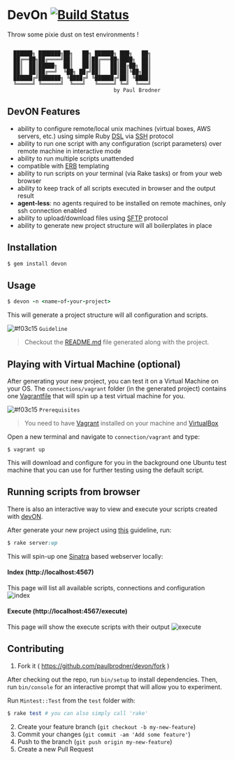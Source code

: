 # DevOn [![Build Status](https://travis-ci.org/paulbrodner/devOn.svg?branch=master)](https://travis-ci.org/paulbrodner/devOn)
Throw some pixie dust on test environments !

```

  ██████╗ ███████╗██╗   ██╗ ██████╗ ███╗   ██╗
  ██╔══██╗██╔════╝██║   ██║██╔═══██╗████╗  ██║
  ██║  ██║█████╗  ██║   ██║██║   ██║██╔██╗ ██║
  ██║  ██║██╔══╝  ╚██╗ ██╔╝██║   ██║██║╚██╗██║
  ██████╔╝███████╗ ╚████╔╝ ╚██████╔╝██║ ╚████║
  ╚═════╝ ╚══════╝  ╚═══╝   ╚═════╝ ╚═╝  ╚═══╝
                                  by Paul Brodner
```                                                                                     

## DevON Features

* ability to configure remote/local unix machines (virtual boxes, AWS servers, etc.) using simple Ruby [DSL](https://en.wikipedia.org/wiki/Domain-specific_language) via [SSH](https://en.wikipedia.org/wiki/Secure_Shell) protocol
* ability to run one script with any configuration (script parameters) over remote machine in interactive mode
* ability to run multiple scripts unattended
* compatible with [ERB](https://ruby-doc.org/stdlib-2.5.0/libdoc/erb/rdoc/ERB.html) templating
* ability to run scripts on your terminal (via Rake tasks) or from your web browser
* ability to keep track of all scripts executed in browser and the output result
* **agent-less**: no agents required  to be installed on remote machines, only ssh connection enabled
* ability to upload/download files using [SFTP](https://en.wikipedia.org/wiki/SFTP) protocol
* ability to generate new project structure will all boilerplates in place 

## Installation

```ruby
$ gem install devon
```

## Usage
```ruby
$ devon -n <name-of-your-project>
```

This will generate a project structure will all configuration and scripts.

![#f03c15](https://placehold.it/15/f03c15/000000?text=+) `Guideline`
> Checkout the [README.md](structure/README.md) file generated along with the project.

## Playing with Virtual Machine (optional)
After generating your new project, you can test it on a Virtual Machine on your OS.
The `connections/vagrant` folder (in the generated project) contains one [Vagrantfile](https://www.vagrantup.com/docs/vagrantfile/) that will spin up a test virtual machine for you.

![#f03c15](https://placehold.it/15/f03c15/000000?text=+) `Prerequisites`
>You need to have [Vagrant](https://www.vagrantup.com/) installed on your machine and [VirtualBox](https://www.virtualbox.org/)

Open a new terminal and navigate to `connection/vagrant` and type:

```shell
$ vagrant up
```
This will download and configure for you in the background one Ubuntu test machine that you can use for further testing using the default script.

## Running scripts from browser
There is also an interactive way to view and execute your scripts created with [devON](https://github.com/paulbrodner/devon).

After generate your new project using [this](structure/README.md) guideline, run:

```ruby
$ rake server:up
```

This will spin-up one [Sinatra](http://sinatrarb.com/) based webserver locally:

#### Index (http://localhost:4567)

This page will list all available scripts, connections and configuration
![index](http://s12.postimg.org/ovddnf1yl/image.png) 

#### Execute (http://localhost:4567/execute)

This page will show the execute scripts with their output
![execute](http://s2.postimg.org/chw02e2w9/image.png)


## Contributing

1. Fork it ( https://github.com/paulbrodner/devon/fork )

After checking out the repo, run `bin/setup` to install dependencies. Then, run `bin/console` for an interactive prompt that will allow you to experiment.

Run `Mintest::Test` from the `test` folder with:
```ruby
$ rake test # you can also simply call 'rake'
```

2. Create your feature branch (`git checkout -b my-new-feature`)
3. Commit your changes (`git commit -am 'Add some feature'`)
4. Push to the branch (`git push origin my-new-feature`)
5. Create a new Pull Request
